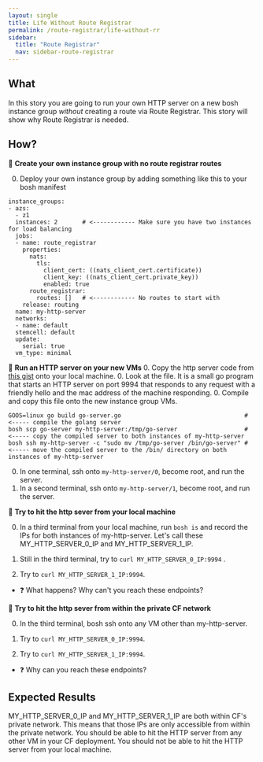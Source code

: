 ```yaml
---
layout: single
title: Life Without Route Registrar
permalink: /route-registrar/life-without-rr
sidebar:
  title: "Route Registrar"
  nav: sidebar-route-registrar
---
```


## What

In this story you are going to run your own HTTP server on a new bosh instance
group _without_ creating a route via Route Registrar. This story will show why
Route Registrar is needed.

## How?

📝 **Create your own instance group with no route registrar routes**

0. Deploy your own instance group by adding something like this to your bosh manifest

```
instance_groups:
- azs:
  - z1
  instances: 2       # <------------ Make sure you have two instances for load balancing
  jobs:
  - name: route_registrar
    properties:
      nats:
        tls:
          client_cert: ((nats_client_cert.certificate))
          client_key: ((nats_client_cert.private_key))
          enabled: true
      route_registrar:
        routes: []   # <------------ No routes to start with
    release: routing
  name: my-http-server
  networks:
  - name: default
  stemcell: default
  update:
    serial: true
  vm_type: minimal
```

📝 **Run an HTTP server on your new VMs**
0. Copy the http server code from
   [this gist](https://gist.github.com/ameowlia/2768de0c1d857a9981ed2df9809de6a9)
   onto your local machine.
0. Look at the file. It is a small go program that starts an HTTP server on
   port 9994 that responds to any request with a friendly hello and the mac
   address of the machine responding.
0.  Compile and copy this file onto the new instance group VMs.
  ```
  GOOS=linux go build go-server.go                                   # <----- compile the golang server
  bosh scp go-server my-http-server:/tmp/go-server                   # <----- copy the compiled server to both instances of my-http-server
  bosh ssh my-http-server -c "sudo mv /tmp/go-server /bin/go-server" # <----- move the compiled server to the /bin/ directory on both instances of my-http-server
  ```
0.  In one terminal, ssh onto `my-http-server/0`, become root, and run the server.
0.  In a second terminal, ssh onto `my-http-server/1`, become root, and run the server.

📝 **Try to hit the http sever from your local machine**

0.  In a third terminal from your local machine, run `bosh is` and record the
    IPs for both instances of my-http-server. Let's call these
    MY_HTTP_SERVER_0_IP and MY_HTTP_SERVER_1_IP.

0. Still in the third terminal, try to `curl MY_HTTP_SERVER_0_IP:9994` .

0. Try to `curl MY_HTTP_SERVER_1_IP:9994`.
* ❓ What happens? Why can't you reach these endpoints?

📝 **Try to hit the http sever from within the private CF network**

0. In the third terminal, bosh ssh onto any VM other than my-http-server.

0. Try to `curl MY_HTTP_SERVER_0_IP:9994`.

0. Try to `curl MY_HTTP_SERVER_1_IP:9994`.
* ❓ Why can you reach these endpoints?

## Expected Results

MY_HTTP_SERVER_0_IP and MY_HTTP_SERVER_1_IP are both within CF's private
network. This means that those IPs are only accessible from within the private
network. You should be able to hit the HTTP server from any other VM in your CF
deployment. You should not be able to hit the HTTP server from your local
machine.
